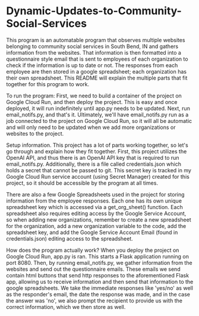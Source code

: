 # Dynamic-Updates-to-Community-Social-Services
This program is an automatable program that observes multiple websites belonging to community social services in South Bend, IN and gathers information from the websites. That information is then formatted into a questionnaire style email that is sent to employees of each organization to check if the information is up to date or not. The responses from each employee are then stored in a google spreadsheet; each organization has their own spreadsheet. This README will explain the multiple parts that fit together for this program to work.

To run the program: First, we need to build a container of the project on Google Cloud Run, and then deploy the project. This is easy and once deployed, it will run indefinitely until app.py needs to be updated. Next, run email_notifs.py, and that's it. Ultimately, we'll have email_notifs.py run as a job connected to the project on Google Cloud Run, so it will all be automatic and will only need to be updated when we add more organizations or websites to the project. 

Setup information. This project has a lot of parts working together, so let's go through and explain how they fit together. First, this project utilizes the OpenAI API, and thus there is an OpenAI API key that is required to run email_notifs.py. Additionally, there is a file called credentials.json which holds a secret that cannot be passed to git. This secret key is tracked in my Google Cloud Run service account (using Secret Manager) created for this project, so it should be accessible by the program at all times. 

There are also a few Google Spreadsheets used in the project for storing information from the employee responses. Each one has its own unique spreadsheet key which is accessed via a get_org_sheet() function. Each spreadsheet also requires editing access by the Google Service Account, so when adding new organizations, remember to create a new spreadsheet for the organization, add a new organization variable to the code, add the spreadsheet key, and add the Google Service Account Email (found in credentials.json) editing access to the spreadsheet.


How does the program actually work? When you deploy the project on Google Cloud Run, app.py is ran. This starts a Flask application running on port 8080. Then, by running email_notifs.py, we gather information from the websites and send out the questionnaire emails. These emails we send contain html buttons that send http responses to the aforementioned Flask app, allowing us to receive information and then send that information to the google spreadsheets. We take the immediate responses like 'yes/no' as well as the responder's email, the date the response was made, and in the case the answer was 'no', we also prompt the recipient to provide us with the correct information, which we then store as well.
